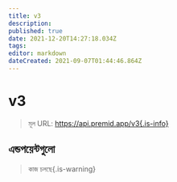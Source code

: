 ```yaml
---
title: v3
description:
published: true
date: 2021-12-20T14:27:18.034Z
tags:
editor: markdown
dateCreated: 2021-09-07T01:44:46.864Z
---
```


# v3

> মূল URL: https://api.premid.app/v3{.is-info}


## এন্ডপয়েন্টগুলো
> কাজ চলছে{.is-warning}

